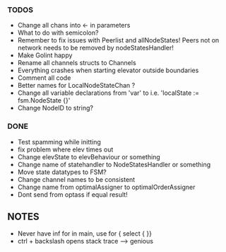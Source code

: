 ### TODOS
- Change all chans into <- in parameters
- What to do with semicolon?
- Remember to fix issues with Peerlist and allNodeStates! Peers not on network needs to be removed by nodeStatesHandler!
- Make Golint happy
- Rename all channels structs to Channels
- Everything crashes when starting elevator outside boundaries
- Comment all code
- Better names for LocalNodeStateChan ?
- Change all variable declarations from 'var' to i.e. 'localState := fsm.NodeState {}'
- Change NodeID to string?

### DONE
- Test spamming while initting
- fix problem where elev times out
- Change elevState to elevBehaviour or something
- Change name of statehandler to NodeStatesHandler or something
- Move state datatypes to FSM?
- Change channel names to be consistent
- Change name from optimalAssigner to optimalOrderAssigner
- Dont send from optass if equal result!

## NOTES
- Never have inf for in main, use for { select { }}
- ctrl + backslash opens stack trace --> genious
